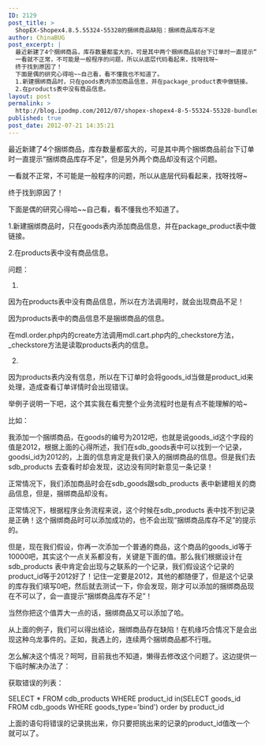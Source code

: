 ```yaml
---
ID: 2129
post_title: >
  ShopEX-Shopex4.8.5.55324-55328的捆绑商品缺陷：捆绑商品库存不足
author: ChinaBUG
post_excerpt: |
  最近新建了4个捆绑商品，库存数量都蛮大的，可是其中两个捆绑商品前台下订单时一直提示“捆绑商品库存不足”，但是另外两个商品却没有这个问题。
  一看就不正常，不可能是一般程序的问题，所以从底层代码看起来，找呀找呀~
  终于找到原因了！
  下面是偶的研究心得哈~~自己看，看不懂我也不知道了。
  1.新建捆绑商品时，只在goods表内添加商品信息，并在package_product表中做链接。
  2.在products表中没有商品信息。
layout: post
permalink: >
  http://blog.ipodmp.com/2012/07/shopex-shopex4-8-5-55324-55328-bundled-goods-defects.html
published: true
post_date: 2012-07-21 14:35:21
---
```

最近新建了4个捆绑商品，库存数量都蛮大的，可是其中两个捆绑商品前台下订单时一直提示“捆绑商品库存不足”，但是另外两个商品却没有这个问题。

一看就不正常，不可能是一般程序的问题，所以从底层代码看起来，找呀找呀~

终于找到原因了！

下面是偶的研究心得哈~~自己看，看不懂我也不知道了。

1.新建捆绑商品时，只在goods表内添加商品信息，并在package_product表中做链接。

2.在products表中没有商品信息。

问题：

1.

因为在products表中没有商品信息，所以在方法调用时，就会出现商品不足！

因为products表中的商品信息不是捆绑商品的信息。

在mdl.order.php内的create方法调用mdl.cart.php内的_checkstore方法，_checkstore方法是读取products表内的信息。

2.

因为products表内没有信息，所以在下订单时会将goods_id当做是product_id来处理，造成查看订单详情时会出现错误。

举例子说明一下吧，这个其实我在看完整个业务流程时也是有点不能理解的哈~

比如：

我添加一个捆绑商品，在goods的编号为2012吧，也就是说goods_id这个字段的值是2012，根据上面的心得所述，我们在sdb_goods表中可以找到一个记录，goodsi_id为2012的，上面的信息肯定是我们录入的捆绑商品的信息。但是我们去sdb_products 去查看时却会发现，这边没有同时新意见一条记录！

正常情况下，我们添加商品时会在sdb_goods跟sdb_products 表中新建相关的商品信息，但是，捆绑商品却没有。

正常情况下，根据程序业务流程来说，这个时候在sdb_products 表中找不到记录是正确！这个捆绑商品时可以添加成功的，也不会出现“捆绑商品库存不足”的提示的。

但是，现在我们假设，你再一次添加一个普通的商品，这个商品的goods_id等于10000吧，其实这个一点关系都没有，关键是下面的值。那么我们根据设计在sdb_products 表中肯定会出现与之联系的一个记录，我们假设这个记录的product_id等于2012好了！记住一定要是2012，其他的都随便了，但是这个记录的库存我们填写0吧，然后就去测试一下，你会发现，刚才可以添加的捆绑商品现在不可以了，会一直提示“捆绑商品库存不足”！

当然你把这个值弄大一点的话，捆绑商品又可以添加了哈。

从上面的例子，我们可以得出结论，捆绑商品存在缺陷！在机缘巧合情况下是会出现这种乌龙事件的。正如，我遇上的，连续两个捆绑商品都不行哦。

怎么解决这个情况？呵呵，目前我也不知道，懒得去修改这个问题了。这边提供一下临时解决办法了：

获取错误的列表：

SELECT * FROM cdb_products WHERE product_id in(SELECT goods_id FROM cdb_goods WHERE goods_type='bind') order by product_id

上面的语句将错误的记录挑出来，你只要把挑出来的记录的product_id值改一个就可以了。